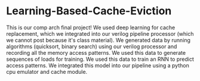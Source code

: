 # Learning-Based-Cache-Eviction
This is our comp arch final project! 
We used deep learning for cache replacement, which we integrated into our verilog pipeline processor (which we cannot post because it's class material). We generated data by running algorithms (quicksort, binary search) using our verilog processor and recording all the memory access patterns. We used this data to generate sequences of loads for training.
We used this data to train an RNN to predict access patterns. We integrated this model into our pipeline using a python cpu emulator and cache module.
